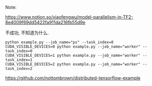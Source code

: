 Note:

https://www.notion.so/xiaofengwu/model-parallelism-in-TF2-8e4009f69dd5422fa911da216fb55d9e

不成功, 不知道为什么.


```
python example.py --job_name="ps" --task_index=0
CUDA_VISIBLE_DEVICES=0 python example.py --job_name="worker" --task_index=0
CUDA_VISIBLE_DEVICES=1 python example.py --job_name="worker" --task_index=1
CUDA_VISIBLE_DEVICES=2 python example.py --job_name="worker" --task_index=2
```
https://github.com/nottombrown/distributed-tensorflow-example




```
```